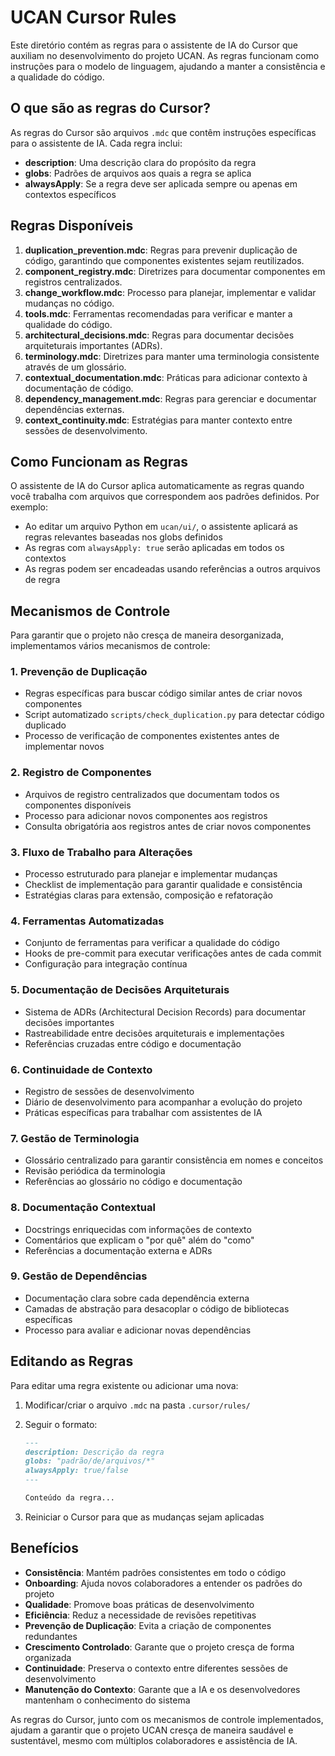 # UCAN Cursor Rules

Este diretório contém as regras para o assistente de IA do Cursor que auxiliam no desenvolvimento do projeto UCAN. As regras funcionam como instruções para o modelo de linguagem, ajudando a manter a consistência e a qualidade do código.

## O que são as regras do Cursor?

As regras do Cursor são arquivos `.mdc` que contêm instruções específicas para o assistente de IA. Cada regra inclui:

- **description**: Uma descrição clara do propósito da regra
- **globs**: Padrões de arquivos aos quais a regra se aplica
- **alwaysApply**: Se a regra deve ser aplicada sempre ou apenas em contextos específicos

## Regras Disponíveis

1. **duplication_prevention.mdc**: Regras para prevenir duplicação de código, garantindo que componentes existentes sejam reutilizados.
2. **component_registry.mdc**: Diretrizes para documentar componentes em registros centralizados.
3. **change_workflow.mdc**: Processo para planejar, implementar e validar mudanças no código.
4. **tools.mdc**: Ferramentas recomendadas para verificar e manter a qualidade do código.
5. **architectural_decisions.mdc**: Regras para documentar decisões arquiteturais importantes (ADRs).
6. **terminology.mdc**: Diretrizes para manter uma terminologia consistente através de um glossário.
7. **contextual_documentation.mdc**: Práticas para adicionar contexto à documentação de código.
8. **dependency_management.mdc**: Regras para gerenciar e documentar dependências externas.
9. **context_continuity.mdc**: Estratégias para manter contexto entre sessões de desenvolvimento.

## Como Funcionam as Regras

O assistente de IA do Cursor aplica automaticamente as regras quando você trabalha com arquivos que correspondem aos padrões definidos. Por exemplo:

- Ao editar um arquivo Python em `ucan/ui/`, o assistente aplicará as regras relevantes baseadas nos globs definidos
- As regras com `alwaysApply: true` serão aplicadas em todos os contextos
- As regras podem ser encadeadas usando referências a outros arquivos de regra

## Mecanismos de Controle

Para garantir que o projeto não cresça de maneira desorganizada, implementamos vários mecanismos de controle:

### 1. Prevenção de Duplicação
- Regras específicas para buscar código similar antes de criar novos componentes
- Script automatizado `scripts/check_duplication.py` para detectar código duplicado
- Processo de verificação de componentes existentes antes de implementar novos

### 2. Registro de Componentes
- Arquivos de registro centralizados que documentam todos os componentes disponíveis
- Processo para adicionar novos componentes aos registros
- Consulta obrigatória aos registros antes de criar novos componentes

### 3. Fluxo de Trabalho para Alterações
- Processo estruturado para planejar e implementar mudanças
- Checklist de implementação para garantir qualidade e consistência
- Estratégias claras para extensão, composição e refatoração

### 4. Ferramentas Automatizadas
- Conjunto de ferramentas para verificar a qualidade do código
- Hooks de pre-commit para executar verificações antes de cada commit
- Configuração para integração contínua

### 5. Documentação de Decisões Arquiteturais
- Sistema de ADRs (Architectural Decision Records) para documentar decisões importantes
- Rastreabilidade entre decisões arquiteturais e implementações
- Referências cruzadas entre código e documentação

### 6. Continuidade de Contexto
- Registro de sessões de desenvolvimento
- Diário de desenvolvimento para acompanhar a evolução do projeto
- Práticas específicas para trabalhar com assistentes de IA

### 7. Gestão de Terminologia
- Glossário centralizado para garantir consistência em nomes e conceitos
- Revisão periódica da terminologia
- Referências ao glossário no código e documentação

### 8. Documentação Contextual
- Docstrings enriquecidas com informações de contexto
- Comentários que explicam o "por quê" além do "como"
- Referências a documentação externa e ADRs

### 9. Gestão de Dependências
- Documentação clara sobre cada dependência externa
- Camadas de abstração para desacoplar o código de bibliotecas específicas
- Processo para avaliar e adicionar novas dependências

## Editando as Regras

Para editar uma regra existente ou adicionar uma nova:

1. Modificar/criar o arquivo `.mdc` na pasta `.cursor/rules/`
2. Seguir o formato:
   ```markdown
   ---
   description: Descrição da regra
   globs: "padrão/de/arquivos/*"
   alwaysApply: true/false
   ---

   Conteúdo da regra...
   ```

3. Reiniciar o Cursor para que as mudanças sejam aplicadas

## Benefícios

- **Consistência**: Mantém padrões consistentes em todo o código
- **Onboarding**: Ajuda novos colaboradores a entender os padrões do projeto
- **Qualidade**: Promove boas práticas de desenvolvimento
- **Eficiência**: Reduz a necessidade de revisões repetitivas
- **Prevenção de Duplicação**: Evita a criação de componentes redundantes
- **Crescimento Controlado**: Garante que o projeto cresça de forma organizada
- **Continuidade**: Preserva o contexto entre diferentes sessões de desenvolvimento
- **Manutenção do Contexto**: Garante que a IA e os desenvolvedores mantenham o conhecimento do sistema

As regras do Cursor, junto com os mecanismos de controle implementados, ajudam a garantir que o projeto UCAN cresça de maneira saudável e sustentável, mesmo com múltiplos colaboradores e assistência de IA. 